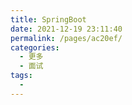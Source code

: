 ```yaml
---
title: SpringBoot
date: 2021-12-19 23:11:40
permalink: /pages/ac20ef/
categories:
  - 更多
  - 面试
tags:
  - 
---
```

